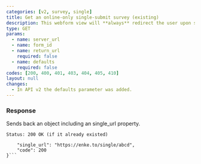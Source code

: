 ```yaml
---
categories: [v2, survey, single]
title: Get an online-only single-submit survey (existing)
description: This webform view will **always** redirect the user upon successful submission of a single record.
type: GET
params: 
  - name: server_url 
  - name: form_id
  - name: return_url
    required: false
  - name: defaults
    required: false
codes: [200, 400, 401, 403, 404, 405, 410]
layout: null
changes:
  - In API v2 the defaults parameter was added.
---
```


### Response

Sends back an object including an single_url property.

```Status: 200 OK (if it already existed)```
```{
    "single_url": "https://enke.to/single/abcd",
    "code": 200
}```

